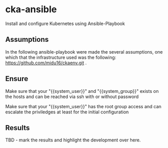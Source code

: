 # cka-ansible
Install and configure Kubernetes using Ansible-Playbook

## Assumptions
In the following ansible-playbook were made the several assumptions, one which that the infrastructure used was the following: https://github.com/midu16/ckaenv.git .

## Ensure

Make sure that your "{{system_user}}" and "{{system_group}}" exists on the hosts and can be reached via ssh with or without password

Make sure that your "{{system_user}}" has the root group access and can escalate the priviledges at least for the initial configuration

## Results 

TBD - mark the results and highlight the development over here.